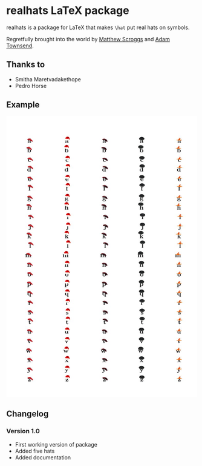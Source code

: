 # realhats LaTeX package

realhats is a package for LaTeX that makes `\hat` put real hats on symbols.

Regretfully brought into the world by [Matthew Scroggs](https://github.com/mscroggs) and [Adam Townsend](https://github.com/Pecnut).

## Thanks to 
* Smitha Maretvadakethope
* Pedro Horse

## Example
![Letters with hats on](readme_images/hats.jpg)

## Changelog
### Version 1.0
* First working version of package
* Added five hats
* Added documentation
